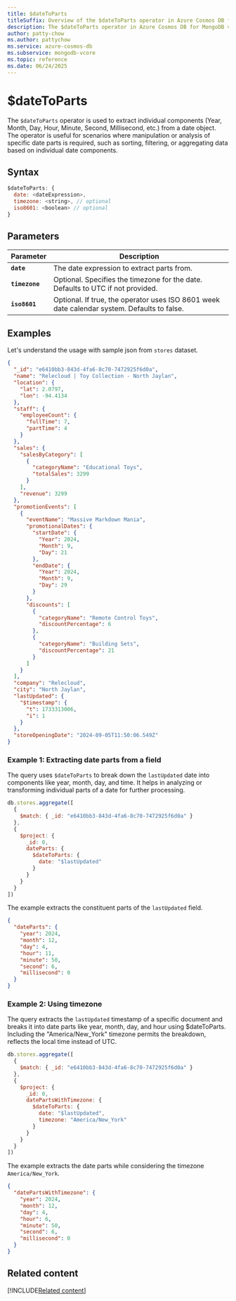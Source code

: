 ```yaml
---
title: $dateToParts
titleSuffix: Overview of the $dateToParts operator in Azure Cosmos DB for MongoDB vCore
description: The $dateToParts operator in Azure Cosmos DB for MongoDB vCore decomposes a date into its individual parts such as year, month, day, and more.
author: patty-chow
ms.author: pattychow
ms.service: azure-cosmos-db
ms.subservice: mongodb-vcore
ms.topic: reference
ms.date: 06/24/2025
---
```


# $dateToParts

The `$dateToParts` operator is used to extract individual components (Year, Month, Day, Hour, Minute, Second, Millisecond, etc.) from a date object. The operator is useful for scenarios where manipulation or analysis of specific date parts is required, such as sorting, filtering, or aggregating data based on individual date components.

## Syntax

```javascript
$dateToParts: {
  date: <dateExpression>,
  timezone: <string>, // optional
  iso8601: <boolean> // optional
}
```

## Parameters

| Parameter | Description |
| --- | --- |
| **`date`** | The date expression to extract parts from. |
| **`timezone`** | Optional. Specifies the timezone for the date. Defaults to UTC if not provided. |
| **`iso8601`** | Optional. If true, the operator uses ISO 8601 week date calendar system. Defaults to false. |

## Examples

Let's understand the usage with sample json from `stores` dataset.

```json
{
  "_id": "e6410bb3-843d-4fa6-8c70-7472925f6d0a",
  "name": "Relecloud | Toy Collection - North Jaylan",
  "location": {
    "lat": 2.0797,
    "lon": -94.4134
  },
  "staff": {
    "employeeCount": {
      "fullTime": 7,
      "partTime": 4
    }
  },
  "sales": {
    "salesByCategory": [
      {
        "categoryName": "Educational Toys",
        "totalSales": 3299
      }
    ],
    "revenue": 3299
  },
  "promotionEvents": [
    {
      "eventName": "Massive Markdown Mania",
      "promotionalDates": {
        "startDate": {
          "Year": 2024,
          "Month": 9,
          "Day": 21
        },
        "endDate": {
          "Year": 2024,
          "Month": 9,
          "Day": 29
        }
      },
      "discounts": [
        {
          "categoryName": "Remote Control Toys",
          "discountPercentage": 6
        },
        {
          "categoryName": "Building Sets",
          "discountPercentage": 21
        }
      ]
    }
  ],
  "company": "Relecloud",
  "city": "North Jaylan",
  "lastUpdated": {
    "$timestamp": {
      "t": 1733313006,
      "i": 1
    }
  },
  "storeOpeningDate": "2024-09-05T11:50:06.549Z"
}
```

### Example 1: Extracting date parts from a field

The query uses `$dateToParts` to break down the `lastUpdated` date into components like year, month, day, and time. It helps in analyzing or transforming individual parts of a date for further processing.

```javascript
db.stores.aggregate([
  {
    $match: { _id: "e6410bb3-843d-4fa6-8c70-7472925f6d0a" }
  },
  {
    $project: {
      _id: 0,
      dateParts: {
        $dateToParts: { 
          date: "$lastUpdated" 
        }
      }
    }
  }
])
```

The example extracts the constituent parts of the `lastUpdated` field.

```json
{
  "dateParts": {
    "year": 2024,
    "month": 12,
    "day": 4,
    "hour": 11,
    "minute": 50,
    "second": 6,
    "millisecond": 0
  }
}
```

### Example 2: Using timezone

The query extracts the `lastUpdated` timestamp of a specific document and breaks it into date parts like year, month, day, and hour using $dateToParts. Including the "America/New_York" timezone permits the breakdown, reflects the local time instead of UTC.

```javascript
db.stores.aggregate([
  {
    $match: { _id: "e6410bb3-843d-4fa6-8c70-7472925f6d0a" }
  },
  {
    $project: {
      _id: 0,
      datePartsWithTimezone: {
        $dateToParts: { 
          date: "$lastUpdated", 
          timezone: "America/New_York" 
        }
      }
    }
  }
])
```

The example extracts the date parts while considering the timezone `America/New_York`.

```json
{
  "datePartsWithTimezone": {
    "year": 2024,
    "month": 12,
    "day": 4,
    "hour": 6,
    "minute": 50,
    "second": 6,
    "millisecond": 0
  }
}
```

## Related content

[!INCLUDE[Related content](../includes/related-content.md)]
